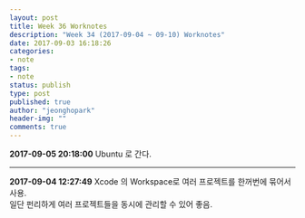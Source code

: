 ```yaml
---
layout: post
title: Week 36 Worknotes
description: "Week 34 (2017-09-04 ~ 09-10) Worknotes"
date: 2017-09-03 16:18:26
categories:
- note
tags:
- note
status: publish
type: post
published: true
author: "jeonghopark"
header-img: ""
comments: true
---
```

**2017-09-05 20:18:00**
Ubuntu 로 간다.


---
**2017-09-04 12:27:49**
Xcode 의 Workspace로 여러 프로젝트를 한꺼번에 묶어서 사용.			
일단 펀리하게 여러 프로젝트들을 동시에 관리할 수 있어 좋음.			



